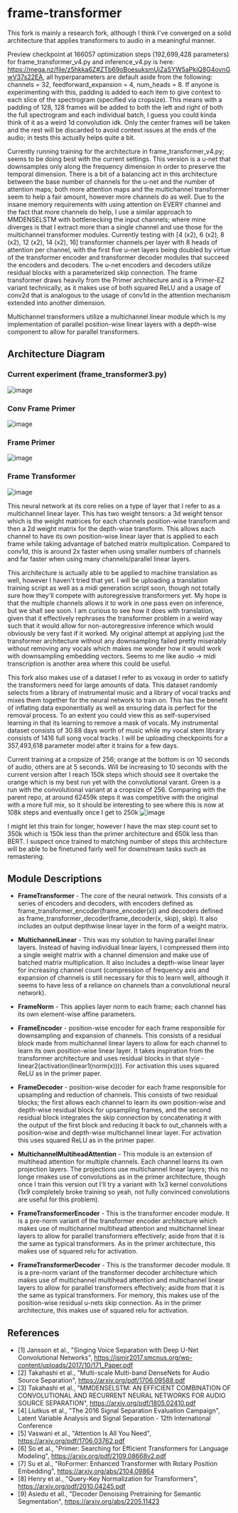 # frame-transformer

This fork is mainly a research fork, although I think I've converged on a solid architecture that applies transformers to audio in a meaningful manner.

Preview checkpoint at 166057 optimization steps (192,699,428 parameters) for frame_transformer_v4.py and inference_v4.py is here: https://mega.nz/file/z5hkka6Z#ZTb69oBoesuksmUjZaSYW5aPkiQ8G4ovnGwV37s22EA, all hyperparameters are default aside from the following: channels = 32, feedforward_expansion = 4, num_heads = 8. If anyone is experimenting with this, padding is added to each item to give context to each slice of the spectrogram (specified via cropsize). This means with a padding of 128, 128 frames will be added to both the left and right of both the full spectrogram and each individual batch, I guess you could kinda think of it as a weird 1d convolution idk. Only the center frames will be taken and the rest will be discarded to avoid context issues at the ends of the audio; in tests this actually helps quite a bit.

Currently running training for the architecture in frame_transformer_v4.py; seems to be doing best with the current settings. This version is a u-net that downsamples only along the frequency dimension in order to preserve the temporal dimension. There is a bit of a balancing act in this architecture between the base number of channels for the u-net and the number of attention maps; both more attention maps and the multichannel transformer seem to help a fair amount, however more channels do as well. Due to the insane memory requirements with using attention on EVERY channel and the fact that more channels do help, I use a similar approach to MMDENSELSTM with bottlenecking the input channels; where mine diverges is that I extract more than a single channel and use those for the multichannel transformer modules. Currently testing with [4 (x2), 6 (x2), 8 (x2), 12 (x2), 14 (x2), 16] transformer channels per layer with 8 heads of attention per channel, with the first five u-net layers being doubled by virtue of the transformer encoder and transformer decoder modules that succeed the encoders and decoders. The u-net encoders and decoders utilize residual blocks with a parameterized skip connection. The frame transformer draws heavily from the Primer architecture and is a Primer-EZ variant technically, as it makes use of both squared ReLU and a usage of conv2d that is analogous to the usage of conv1d in the attention mechanism extended into another dimension.

Multichannel transformers utilize a multichannel linear module which is my implementation of parallel position-wise linear layers with a depth-wise component to allow for parallel transformers.

## Architecture Diagram ##
### Current experiment (frame_transformer3.py)
![image](https://user-images.githubusercontent.com/30326384/194731789-625281ff-6563-4732-a0f1-66c888b27f3f.png)

### Conv Frame Primer ###
![image](https://user-images.githubusercontent.com/30326384/189788070-fcf4184e-1835-44ab-9e08-0d553731f3c5.png)

### Frame Primer ###  
![image](https://user-images.githubusercontent.com/30326384/189513744-43eeeb70-ecf5-42ef-8f62-d482fc7ae8e7.png)

### Frame Transformer ###
![image](https://user-images.githubusercontent.com/30326384/188557676-af84b966-007a-430c-a10a-1d26ebfda242.png)

This neural network at its core relies on a type of layer that I refer to as a multichannel linear layer. This has two weight tensors: a 3d weight tensor which is the weight matrices for each channels position-wise transform and then a 2d weight matrix for the depth-wise transform. This allows each channel to have its own position-wise linear layer that is applied to each frame while taking advantage of batched matrix multiplication. Compared to conv1d, this is around 2x faster when using smaller numbers of channels and far faster when using many channels/parallel linear layers.

This architecture is actually able to be applied to machine translation as well, however I haven't tried that yet. I will be uploading a translation training script as well as a midi generation script soon, though not totally sure how they'll compete with autoregressive transformers yet. My hope is that the multiple channels allows it to work in one pass even on inference, but we shall see soon. I am curious to see how it does with translation, given that it effectively rephrases the transformer problem in a weird way such that it would allow for non-autoregressive inference which would obviously be very fast if it worked. My original attempt at applying just the transformer architecture without any downsampling failed pretty miserably without removing any vocals which makes me wonder how it would work with downsampling embedding vectors. Seems to me like audio -> midi transcription is another area where this could be useful.

This fork also makes use of a dataset I refer to as voxaug in order to satisfy the transformers need for large amounts of data. This dataset randomly selects from a library of instrumental music and a library of vocal tracks and mixes them together for the neural network to train on. This has the benefit of inflating data exponentially as well as ensuring data is perfect for the removal process. To an extent you could view this as self-supervised learning in that its learning to remove a mask of vocals. My instrumental dataset consists of 30.88 days worth of music while my vocal stem library consists of 1416 full song vocal tracks. I will be uploading checkpoints for a 357,493,618 parameter model after it trains for a few days.

Current training at a cropsize of 256; orange at the bottom is on 10 seconds of audio, others are at 5 seconds. Will be increasing to 10 seconds with the current version after I reach 150k steps which should see it overtake the orange which is my best run yet with the convolutional varant. Green is a run with the convolutional variant at a cropsize of 256. Comparing with the parent repo, at around 62459k steps it was competitive with the original with a more full mix, so it should be interesting to see where this is now at 108k steps and eventually once I get to 250k ![image](https://user-images.githubusercontent.com/30326384/188479869-a7608716-4038-4afe-8c90-9c983a6e9ee4.png)

I might let this train for longer, however I have the max step count set to 350k which is 150k less than the primer architecture and 650k less than BERT. I suspect once trained to matching number of steps this architecture will be able to be finetuned fairly well for downstream tasks such as remastering.


## Module Descriptions ##

* **FrameTransformer** - The core of the neural network. This consists of a series of encoders and decoders, with encoders defined as frame_transformer_encoder(frame_encoder(x)) and decoders defined as frame_transformer_decoder(frame_decoder(x, skip), skip). It also includes an output depthwise linear layer in the form of a weight matrix.

* **MultichannelLinear** - This was my solution to having parallel linear layers. Instead of having individual linear layers, I compressed them into a single weight matrix with a channel dimension and make use of batched matrix multiplication. It also includes a depth-wise linear layer for increasing channel count (compression of frequency axis and expansion of channels is still necessary for this to learn well, although it seems to have less of a reliance on channels than a convolutional neural network).

* **FrameNorm** - This applies layer norm to each frame; each channel has its own element-wise affine parameters.

* **FrameEncoder** - position-wise encoder for each frame responsible for downsampling and expansion of channels. This consists of a residual block made from multichannel linear layers to allow for each channel to learn its own position-wise linear layer. It takes inspiration from the transformer architecture and uses residual blocks in that style - linear2(activation(linear1(norm(x)))). For activation this uses squared ReLU as in the primer paper.

* **FrameDecoder** - position-wise decoder for each frame responsible for upsampling and reduction of channels. This consists of two residual blocks; the first allows each channel to learn its own position-wise and depth-wise residual block for upsampling frames, and the second residual block integrates the skip connection by concatenating it with the output of the first block and reducing it back to out_channels with a position-wise and depth-wise multichannel linear layer. For activation this uses squared ReLU as in the primer paper.

* **MultichannelMultiheadAttention** - This module is an extension of multihead attention for multiple channels. Each channel learns its own projection layers. The projections use multichannel linear layers; this no longe rmakes use of convolutions as in the primer architecture, though once I train this version out I'll try a variant with 1x3 kernel convolutions (1x9 completely broke training so yeah, not fully convinced convolutions are useful for this problem).

* **FrameTransformerEncoder** - This is the transformer encoder module. It is a pre-norm variant of the transformer encoder architecture which makes use of multichannel multihead attention and multichannel linear layers to allow for parallel transformers effectively; aside from that it is the same as typical transformers. As in the primer architecture, this makes use of squared relu for activation.

* **FrameTransformerDecoder** - This is the transformer decoder module. It is a pre-norm variant of the transformer decoder architecture which makes use of multichannel multihead attention and multichannel linear layers to allow for parallel transformers effectively; aside from that it is the same as typical transformers. For memory, this makes use of the position-wise residual u-nets skip connection. As in the primer architecture, this makes use of squared relu for activation.

## References
- [1] Jansson et al., "Singing Voice Separation with Deep U-Net Convolutional Networks", https://ismir2017.smcnus.org/wp-content/uploads/2017/10/171_Paper.pdf
- [2] Takahashi et al., "Multi-scale Multi-band DenseNets for Audio Source Separation", https://arxiv.org/pdf/1706.09588.pdf
- [3] Takahashi et al., "MMDENSELSTM: AN EFFICIENT COMBINATION OF CONVOLUTIONAL AND RECURRENT NEURAL NETWORKS FOR AUDIO SOURCE SEPARATION", https://arxiv.org/pdf/1805.02410.pdf
- [4] Liutkus et al., "The 2016 Signal Separation Evaluation Campaign", Latent Variable Analysis and Signal Separation - 12th International Conference
- [5] Vaswani et al., "Attention Is All You Need", https://arxiv.org/pdf/1706.03762.pdf
- [6] So et al., "Primer: Searching for Efficient Transformers for Language Modeling", https://arxiv.org/pdf/2109.08668v2.pdf
- [7] Su et al., "RoFormer: Enhanced Transformer with Rotary Position Embedding", https://arxiv.org/abs/2104.09864
- [8] Henry et al., "Query-Key Normalization for Transformers", https://arxiv.org/pdf/2010.04245.pdf
- [9] Asiedu et all., "Decoder Denoising Pretraining for Semantic Segmentation", https://arxiv.org/abs/2205.11423
